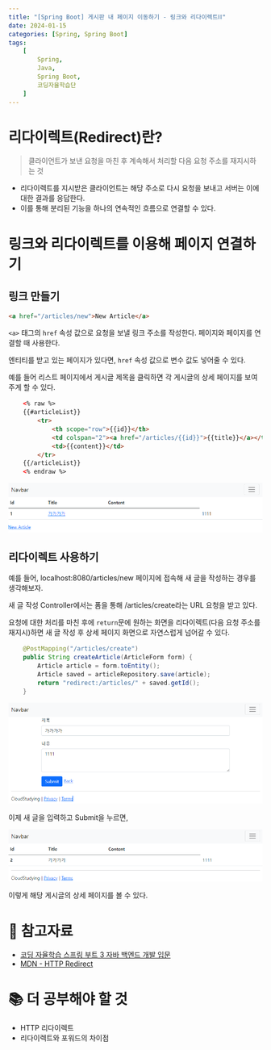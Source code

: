 ```yaml
---
title: "[Spring Boot] 게시판 내 페이지 이동하기 - 링크와 리다이렉트⛓"
date: 2024-01-15
categories: [Spring, Spring Boot]
tags:
    [
        Spring,
        Java,
        Spring Boot,
        코딩자율학습단
    ]
---
```

# 리다이렉트(Redirect)란?
> 클라이언트가 보낸 요청을 마친 후 계속해서 처리할 다음 요청 주소를 재지시하는 것

* 리다이렉트를 지시받은 클라이언트는 해당 주소로 다시 요청을 보내고 서버는 이에 대한 결과를 응답한다.
* 이를 통해 분리된 기능을 하나의 연속적인 흐름으로 연결할 수 있다.

# 링크와 리다이렉트를 이용해 페이지 연결하기
## 링크 만들기

~~~html
<a href="/articles/new">New Article</a>
~~~

`<a>` 태그의 `href` 속성 값으로 요청을 보낼 링크 주소를 작성한다. 페이지와 페이지를 연결할 때 사용한다.

엔티티를 받고 있는 페이지가 있다면, `href` 속성 값으로 변수 값도 넣어줄 수 있다.

예를 들어 리스트 페이지에서 게시글 제목을 클릭하면 각 게시글의 상세 페이지를 보여주게 할 수 있다.

~~~html
    <% raw %>
    {{#articleList}}
        <tr>
            <th scope="row">{{id}}</th>
            <td colspan="2"><a href="/articles/{{id}}">{{title}}</a></td>
            <td>{{content}}</td>
        </tr>
    {{/articleList}}
    <% endraw %>
~~~

![Create Title Link](/assets/img/posts/2024-01-15-3.png)


## 리다이렉트 사용하기

예를 들어, localhost:8080/articles/new 페이지에 접속해 새 글을 작성하는 경우를 생각해보자.

새 글 작성 Controller에서는 폼을 통해 /articles/create라는 URL 요청을 받고 있다.

요청에 대한 처리를 마친 후에 `return`문에 원하는 화면을 리다이렉트(다음 요청 주소를 재지시)하면 새 글 작성 후 상세 페이지 화면으로 자연스럽게 넘어갈 수 있다.

```java
    @PostMapping("/articles/create")
    public String createArticle(ArticleForm form) {
        Article article = form.toEntity();
        Article saved = articleRepository.save(article);
        return "redirect:/articles/" + saved.getId();
    }
```

![Insert Article](/assets/img/posts/2024-01-15-1.png)

이제 새 글을 입력하고 Submit을 누르면,

![Show Article List](/assets/img/posts/2024-01-15-2.png)

이렇게 해당 게시글의 상세 페이지를 볼 수 있다.



# 🔗 참고자료
* [코딩 자율학습 스프링 부트 3 자바 백엔드 개발 입문](https://www.gilbut.co.kr/book/view?bookcode=BN003778)
* [MDN - HTTP Redirect](https://developer.mozilla.org/ko/docs/Web/HTTP/Redirections)

# 📚 더 공부해야 할 것
* HTTP 리다이렉트
* 리다이렉트와 포워드의 차이점